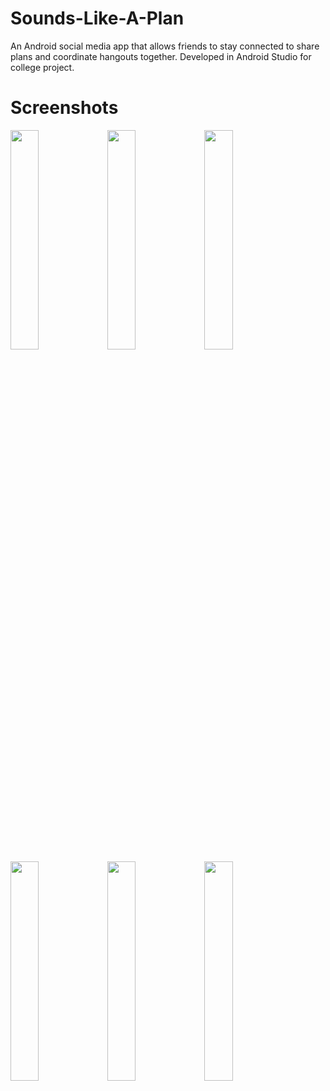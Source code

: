 # Sounds-Like-A-Plan
An Android social media app that allows friends to stay connected to share plans and coordinate hangouts together. Developed in Android Studio for college project. 

# Screenshots
<img src="https://cloud.githubusercontent.com/assets/17841613/25053778/00035bd2-211f-11e7-818c-979b12e81985.png" width="30%"></img> <img src="https://cloud.githubusercontent.com/assets/17841613/25053784/080cfe0a-211f-11e7-93c3-cedd326eeffc.png" width="30%"></img> <img src="https://cloud.githubusercontent.com/assets/17841613/25053793/112637f4-211f-11e7-8c29-fd29caa2e4f6.png" width="30%"></img> <img src="https://cloud.githubusercontent.com/assets/17841613/25053799/1a28330c-211f-11e7-9775-e093da1958f6.png" width="30%"></img> <img src="https://cloud.githubusercontent.com/assets/17841613/25053801/21d6d036-211f-11e7-874b-89bc131076a4.png" width="30%"></img> <img src="https://cloud.githubusercontent.com/assets/17841613/25053908/e6890a52-211f-11e7-94ef-6c08c1cfa2f7.png" width="30%"></img> 
